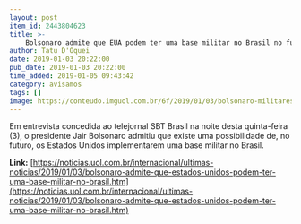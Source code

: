 ```yaml
---
layout: post
item_id: 2443804623
title: >-
    Bolsonaro admite que EUA podem ter uma base militar no Brasil no futuro
author: Tatu D'Oquei
date: 2019-01-03 20:22:00
pub_date: 2019-01-03 20:22:00
time_added: 2019-01-05 09:43:42
category: avisamos
tags: []
image: https://conteudo.imguol.com.br/6f/2019/01/03/bolsonaro-militares-1546507368821_615x300.jpg
---
```


Em entrevista concedida ao telejornal SBT Brasil na noite desta quinta-feira (3), o presidente Jair Bolsonaro admitiu que existe uma possibilidade de, no futuro, os Estados Unidos implementarem uma base militar no Brasil.

**Link:** [https://noticias.uol.com.br/internacional/ultimas-noticias/2019/01/03/bolsonaro-admite-que-estados-unidos-podem-ter-uma-base-militar-no-brasil.htm](https://noticias.uol.com.br/internacional/ultimas-noticias/2019/01/03/bolsonaro-admite-que-estados-unidos-podem-ter-uma-base-militar-no-brasil.htm)

